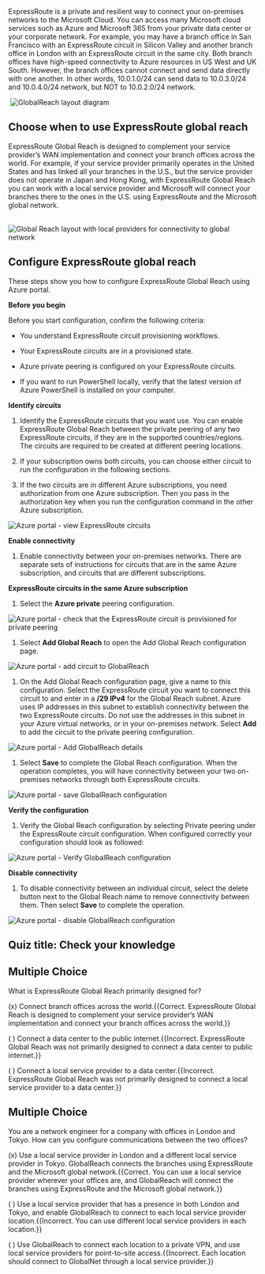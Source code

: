 
ExpressRoute is a private and resilient way to connect your on-premises networks to the Microsoft Cloud. You can access many Microsoft cloud services such as Azure and Microsoft 365 from your private data center or your corporate network. For example, you may have a branch office in San Francisco with an ExpressRoute circuit in Silicon Valley and another branch office in London with an ExpressRoute circuit in the same city. Both branch offices have high-speed connectivity to Azure resources in US West and UK South. However, the branch offices cannot connect and send data directly with one another. In other words, 10.0.1.0/24 can send data to 10.0.3.0/24 and 10.0.4.0/24 network, but NOT to 10.0.2.0/24 network.

​	![GlobalReach layout diagram](../media/globalreach.png)

## Choose when to use ExpressRoute global reach

ExpressRoute Global Reach is designed to complement your service provider’s WAN implementation and connect your branch offices across the world. For example, if your service provider primarily operates in the United States and has linked all your branches in the U.S., but the service provider does not operate in Japan and Hong Kong, with ExpressRoute Global Reach you can work with a local service provider and Microsoft will connect your branches there to the ones in the U.S. using ExpressRoute and the Microsoft global network.

​	![Global Reach layout with local providers for connectivity to global network](../media/globalreach_usecase.png)



## Configure ExpressRoute global reach

These steps show you how to configure ExpressRoute Global Reach using Azure portal. 

**Before you begin**

Before you start configuration, confirm the following criteria:

- You understand ExpressRoute circuit provisioning workflows.

- Your ExpressRoute circuits are in a provisioned state.

- Azure private peering is configured on your ExpressRoute circuits.

- If you want to run PowerShell locally, verify that the latest version of Azure PowerShell is installed on your computer.

**Identify circuits**

1. Identify the ExpressRoute circuits that you want use. You can enable ExpressRoute Global Reach between the private peering of any two ExpressRoute circuits, if they are in the supported countries/regions. The circuits are required to be created at different peering locations.

  1. If your subscription owns both circuits, you can choose either circuit to run the configuration in the following sections.

  1. If the two circuits are in different Azure subscriptions, you need authorization from one Azure subscription. Then you pass in the authorization key when you run the configuration command in the other Azure subscription.

  ![Azure portal - view ExpressRoute circuits](../media/expressroute-circuit-global-reach-list.png)

**Enable connectivity**

1. Enable connectivity between your on-premises networks. There are separate sets of instructions for circuits that are in the same Azure subscription, and circuits that are different subscriptions.

**ExpressRoute circuits in the same Azure subscription**

1. Select the **Azure private** peering configuration.

  ![Azure portal - check that the ExpressRoute circuit is provisioned for private peering](../media/expressroute-circuit-private-peering.png)

1. Select **Add Global Reach** to open the Add Global Reach configuration page.

  ![Azure portal - add circuit to GlobalReach](../media/private-peering-enable-global-reach.png)

1. On the Add Global Reach configuration page, give a name to this configuration. Select the ExpressRoute circuit you want to connect this circuit to and enter in a **/29 IPv4** for the Global Reach subnet. Azure uses IP addresses in this subnet to establish connectivity between the two ExpressRoute circuits. Do not use the addresses in this subnet in your Azure virtual networks, or in your on-premises network. Select **Add** to add the circuit to the private peering configuration.

  ![Azure portal - Add GlobalReach details](../media/add-global-reach-configuration.png)

1. Select **Save** to complete the Global Reach configuration. When the operation completes, you will have connectivity between your two on-premises networks through both ExpressRoute circuits.

  ![Azure portal - save GlobalReach configuration](../media/save-private-peering-configuration.png)

**Verify the configuration**

1. Verify the Global Reach configuration by selecting Private peering under the ExpressRoute circuit configuration. When configured correctly your configuration should look as followed:

  ![Azure portal - Verify GlobalReach configuration](../media/verify-global-reach-configuration.png)



**Disable connectivity**

1. To disable connectivity between an individual circuit, select the delete button next to the Global Reach name to remove connectivity between them. Then select **Save** to complete the operation.

  ![Azure portal - disable GlobalReach configuration](../media/disable-global-reach-configuration.png)



## Quiz title: Check your knowledge 



## Multiple Choice 

What is ExpressRoute Global Reach primarily designed for?

(x) Connect branch offices across the world.{{Correct. ExpressRoute Global Reach is designed to complement your service provider’s WAN implementation and connect your branch offices across the world.}} 

( ) Connect a data center to the public internet.{{Incorrect. ExpressRoute Global Reach was not primarily designed to connect a data center to public internet.}} 

( ) Connect a local service provider to a data center.{{Incorrect. ExpressRoute Global Reach was not primarily designed to connect a local service provider to a data center.}}

 

## Multiple Choice 

You are a network engineer for a company with offices in London and Tokyo. How can you configure communications between the two offices?

(x) Use a local service provider in London and a different local service provider in Tokyo. GlobalReach connects the branches using ExpressRoute and the Microsoft global network.{{Correct. You can use a local service provider wherever your offices are, and GlobalReach will connect the branches using ExpressRoute and the Microsoft global network.}} 

( ) Use a local service provider that has a presence in both London and Tokyo, and enable GlobalReach to connect to each local service provider location.{{Incorrect. You can use different local service providers in each location.}} 

( ) Use GlobalReach to connect each location to a private VPN, and use local service providers for point-to-site access.{{Incorrect. Each location should connect to GlobalNet through a local service provider.}}

